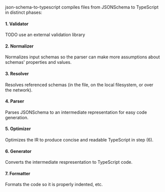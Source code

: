 json-schema-to-typescript compiles files from JSONSchema to TypeScript in distinct phases:

#### 1. Validator

TODO use an external validation library

#### 2. Normalizer

Normalizes input schemas so the parser can make more assumptions about schemas' properties and values.

#### 3. Resolver

Resolves referenced schemas (in the file, on the local filesystem, or over the network).

#### 4. Parser

Parses JSONSchema to an intermediate representation for easy code generation.

#### 5. Optimizer

Optimizes the IR to produce concise and readable TypeScript in step (6).

#### 6. Generator

Converts the intermediate respresentation to TypeScript code.

#### 7. Formatter

Formats the code so it is properly indented, etc.
